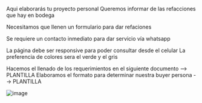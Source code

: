 Aqui elaborarás tu proyecto personal
Queremos informar de las refacciones que hay en bodega

Necesitamos que llenen un formulario para dar refaciones

Se requiere un contacto inmediato para dar servicio vía whatsapp

La página debe ser responsive para poder consultar desde el celular
La preferencia de colores sera el verde y el gris

Hacemos el llenado de los requerimientos en el siguiente documento --> PLANTILLA
Elaboramos el formato para determinar nuestra buyer persona --> PLANTILLA

![image](https://user-images.githubusercontent.com/101214631/162594452-1fcfc71e-9845-442d-a774-eaf3a8c7daa0.png)



